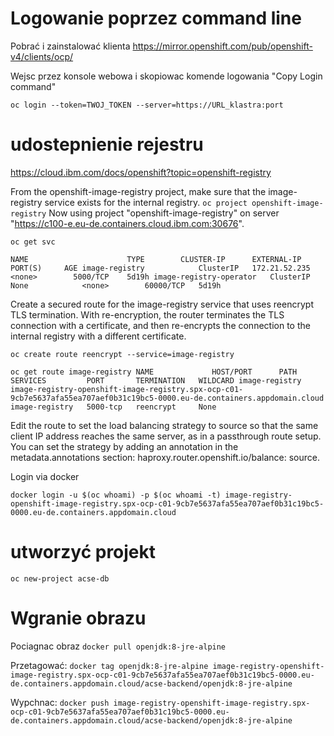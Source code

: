 # Logowanie poprzez command line

Pobrać i zainstalować klienta
https://mirror.openshift.com/pub/openshift-v4/clients/ocp/

Wejsc przez konsole webowa i skopiowac komende logowania "Copy Login command"

`oc login --token=TWOJ_TOKEN --server=https://URL_klastra:port`


# udostepnienie rejestru
https://cloud.ibm.com/docs/openshift?topic=openshift-registry

From the openshift-image-registry project, make sure that the image-registry service exists for the internal registry.
`oc project openshift-image-registry`
Now using project "openshift-image-registry" on server "https://c100-e.eu-de.containers.cloud.ibm.com:30676".

`oc get svc`

`NAME                      TYPE        CLUSTER-IP      EXTERNAL-IP   PORT(S)     AGE
image-registry            ClusterIP   172.21.52.235   <none>        5000/TCP    5d19h
image-registry-operator   ClusterIP   None            <none>        60000/TCP   5d19h`

Create a secured route for the image-registry service that uses reencrypt TLS termination. With re-encryption, the router terminates the TLS connection with a certificate, and then re-encrypts the connection to the internal registry with a different certificate. 

`oc create route reencrypt --service=image-registry`


`oc get route image-registry
NAME             HOST/PORT      PATH   SERVICES         PORT       TERMINATION   WILDCARD
image-registry   image-registry-openshift-image-registry.spx-ocp-c01-9cb7e5637afa55ea707aef0b31c19bc5-0000.eu-de.containers.appdomain.cloud          image-registry   5000-tcp   reencrypt     None`

Edit the route to set the load balancing strategy to source so that the same client IP address reaches the same server, as in a passthrough route setup. You can set the strategy by adding an annotation in the metadata.annotations section: haproxy.router.openshift.io/balance: source.

Login via docker

`docker login -u $(oc whoami) -p $(oc whoami -t) image-registry-openshift-image-registry.spx-ocp-c01-9cb7e5637afa55ea707aef0b31c19bc5-0000.eu-de.containers.appdomain.cloud`

# utworzyć projekt

`oc new-project acse-db`

# Wgranie obrazu
Pociagnac obraz
`docker pull openjdk:8-jre-alpine`

Przetagować:
`docker tag openjdk:8-jre-alpine image-registry-openshift-image-registry.spx-ocp-c01-9cb7e5637afa55ea707aef0b31c19bc5-0000.eu-de.containers.appdomain.cloud/acse-backend/openjdk:8-jre-alpine`

Wypchnac:
`docker push image-registry-openshift-image-registry.spx-ocp-c01-9cb7e5637afa55ea707aef0b31c19bc5-0000.eu-de.containers.appdomain.cloud/acse-backend/openjdk:8-jre-alpine`




